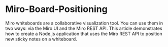 # Miro-Board-Positioning
Miro whiteboards are a collaborative visualization tool. You can use them in two ways: via the Miro UI and the Miro REST API. This article demonstrates how to create a Node.js application that uses the Miro REST API to position new sticky notes on a whiteboard.
